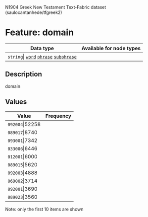 <p>N1904 Greek New Testament Text-Fabric dataset (saulocantanhede/tfgreek2)</p>

<h1>Feature: domain</h1>

<table>
<thead>
<tr>
  <th>Data type</th>
  <th>Available for node types</th>
</tr>
</thead>
<tbody>
<tr>
  <td><code>string</code>| <A HREF="featurebynodetype.md#word"><code>word</code></A> <A HREF="featurebynodetype.md#phrase"><code>phrase</code></A> <A HREF="featurebynodetype.md#subphrase"><code>subphrase</code></A></td>
</tr>
</tbody>
</table>

<h2>Description</h2>

<p>domain</p>

<h2>Values</h2>

<table>
<thead>
<tr>
  <th>Value</th>
  <th>Frequency</th>
</tr>
</thead>
<tbody>
<tr>
  <td><code>092004</code>|52258</td>
</tr>
<tr>
  <td><code>089017</code>|8740</td>
</tr>
<tr>
  <td><code>093001</code>|7342</td>
</tr>
<tr>
  <td><code>033006</code>|6446</td>
</tr>
<tr>
  <td><code>012001</code>|6000</td>
</tr>
<tr>
  <td><code>089015</code>|5620</td>
</tr>
<tr>
  <td><code>092003</code>|4888</td>
</tr>
<tr>
  <td><code>069002</code>|3714</td>
</tr>
<tr>
  <td><code>092001</code>|3690</td>
</tr>
<tr>
  <td><code>089023</code>|3560</td>
</tr>
</tbody>
</table>

<p>Note: only the first 10 items are shown</p>
